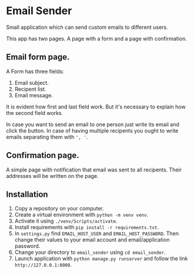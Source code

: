 # Email Sender
Small application which can send custom emails to different users.

This app has two pages. A page with a form and a page with confirmation.

## Email form page.

A Form has three fields:

1. Email subject.
2. Recipent list.
3. Email message.

It is evident how first and last field work. But it's necessary to explain how the second field works.

In case you want to send an email to one person just write its email and click the button. In case of having multiple recipents you ought to write emails separating them with `', '`.

## Confirmation page.

A simple page with notification that email was sent to all recipents. Their addresses will be written on the page.

## Installation

1. Copy a repository on your computer.
2. Create a virtual environment with `python -m venv venv`.
3. Activate it using `./venv/Scripts/activate`.
4. Install requirements with `pip install -r requirements.txt`.
5. In `settings.py` find `EMAIL_HOST_USER` and `EMAIL_HOST_PASSWORD`. Then change their values to your email account and email/application password.
6. Change your directory to `email_sender` using `cd email_sender`.
7. Launch application with `python manage.py runserver` and follow the link `http://127.0.0.1:8000`.
